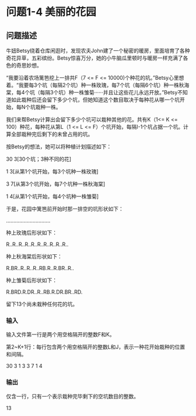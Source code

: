 # 问题1-4 美丽的花园

## 问题描述

牛妞Betsy绕着仓库闲逛时，发现农夫John建了一个秘密的暖房，里面培育了各种奇花异草，五彩缤纷。Betsy惊喜万分，她的小牛脑瓜里顿时与暖房一样充满了各色的奇思妙想。

“我要沿着农场篱笆挖上一排共F（7 <= F <= 10000)个种花的坑。”Betsy心里想着。“我要每3个坑（每隔2个坑）种一株玫瑰，每7个坑（每隔6个坑）种一株秋海棠，每4个坑（每隔3个坑）种一株雏菊······并且让这些花儿永远开放。”Betsy不知道如此栽种后还会留下多少个坑，但她知道这个数目取决于每种花从哪一个坑开始，每N个坑栽种一株。

我们来帮Betsy计算出会留下多少个坑可以栽种其他的花。共有K（1<= K <= 100）种花，每种花从第L（1 <= L <= F）个坑开始，每隔I-1个坑占据一个坑。计算全部栽种完后剩下的未曾占用的坑。

按Betsy的想法，她可以将种植计划描述如下：

30 3[30个坑；3种不同的花]

1 3[从第1个坑开始，每3个坑种一株玫瑰] 

3 7[从第3个坑开始，每7个坑种一株秋海棠]

1 4[从第1个坑开始，每4个坑种一株雏菊]


于是，花园中篱笆前开始时那一排空的坑形状如下：

..............................

种上玫瑰后形状如下：

R..R..R..R..R..R..R..R..R..R..

种上秋海棠后形状如下：

R.BR..R..R..R..RB.R..R.BR..R..

种上雏菊后形状如下：

R.BRD.R.DR..R..RB.R.DR.BR..RD.

留下13个尚未栽种任何花的坑。

### 输入

输入文件第一行是两个用空格隔开的整数F和K。

第2~K+1行：每行包含两个用空格隔开的整数L和J，表示一种花开始栽种的位置和间隔。

30 3
1 3
3 7
1 4

### 输出

仅含一行，只有一个表示栽种完毕剩下的空坑数目的整数。

13


